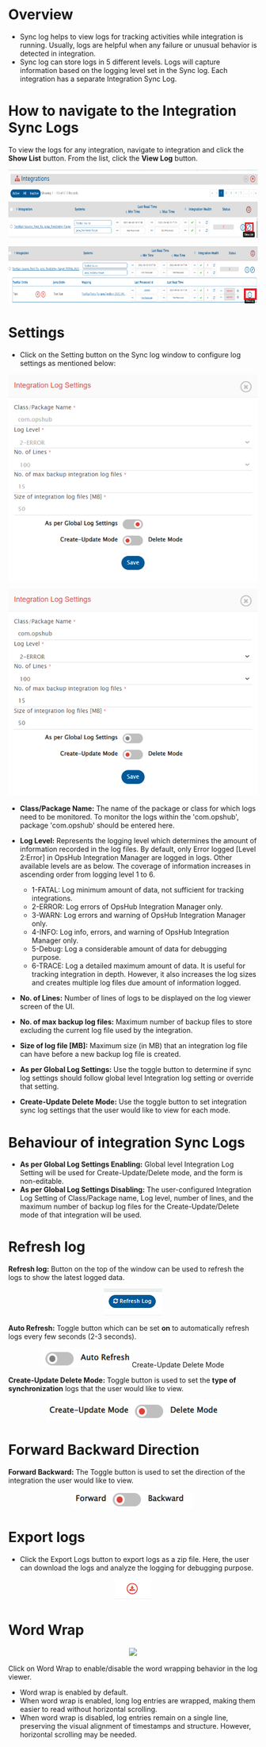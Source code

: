 # Overview

- Sync log helps to view logs for tracking activities while integration is running. Usually, logs are helpful when any failure or unusual behavior is detected in integration.
- Sync log can store logs in 5 different levels. Logs will capture information based on the logging level set in the Sync log. Each integration has a separate Integration Sync Log.

# How to navigate to the Integration Sync Logs

To view the logs for any integration, navigate to integration and click the **Show List** button. From the list, click the **View Log** button.  
<p align="center">
  <img src="../../assets/Synclog1.png"/>
</p>

<p align="center">
  <img src="../../assets/Synclog1a.png"/>
</p>

# Settings

- Click on the Setting button on the Sync log window to configure log settings as mentioned below:  
 <p align="center">
  <img src="../../assets/Synclog10.png"/>
</p>

<p align="center">
  <img src="../../assets/Synclog11.png"/>
</p>


- **Class/Package Name:** The name of the package or class for which logs need to be monitored. To monitor the logs within the 'com.opshub', package 'com.opshub' should be entered here.

- **Log Level:** Represents the logging level which determines the amount of information recorded in the log files. By default, only Error logged [Level 2:Error] in OpsHub Integration Manager are logged in logs. Other available levels are as below. The coverage of information increases in ascending order from logging level 1 to 6.
  - 1-FATAL: Log minimum amount of data, not sufficient for tracking integrations.
  - 2-ERROR: Log errors of OpsHub Integration Manager only.
  - 3-WARN: Log errors and warning of OpsHub Integration Manager only.
  - 4-INFO: Log info, errors, and warning of OpsHub Integration Manager only.
  - 5-Debug: Log a considerable amount of data for debugging purpose.
  - 6-TRACE: Log a detailed maximum amount of data. It is useful for tracking integration in depth. However, it also increases the log sizes and creates multiple log files due amount of information logged.

- **No. of Lines:** Number of lines of logs to be displayed on the log viewer screen of the UI.

- **No. of max backup log files:** Maximum number of backup files to store excluding the current log file used by the integration.

- **Size of log file [MB]:** Maximum size (in MB) that an integration log file can have before a new backup log file is created.

- **As per Global Log Settings:** Use the toggle button to determine if sync log settings should follow global level Integration log setting or override that setting.

- **Create-Update Delete Mode:** Use the toggle button to set integration sync log settings that the user would like to view for each mode.

# Behaviour of integration Sync Logs

- **As per Global Log Settings Enabling:** Global level Integration Log Setting will be used for Create-Update/Delete mode, and the form is non-editable.
- **As per Global Log Settings Disabling:** The user-configured Integration Log Setting of Class/Package name, Log level, number of lines, and the maximum number of backup log files for the Create-Update/Delete mode of that integration will be used.

# Refresh log

**Refresh log:** Button on the top of the window can be used to refresh the logs to show the latest logged data.  
<p align="center">
  <img src="../../assets/Synclog3.png"/>
</p>

**Auto Refresh:** Toggle button which can be set **on** to automatically refresh logs every few seconds (2-3 seconds).  
<p align="center">
  <img src="../../assets/Synclog4.png" alt="Synclog4/>
</p>


# Create-Update Delete Mode

**Create-Update Delete Mode:** Toggle button is used to set the **type of synchronization** logs that the user would like to view.  
<p align="center">
  <img src="../../assets/Synclog5.png"/>
</p>


# Forward Backward Direction

**Forward Backward:** The Toggle button is used to set the direction of the integration the user would like to view.  
<p align="center">
  <img src="../../assets/Synclog6.png"/>
</p>


# Export logs

- Click the Export Logs button to export logs as a zip file. Here, the user can download the logs and analyze the logging for debugging purpose.  
<p align="center">
  <img src="../../assets/Synclog7.png"/>
</p>


# Word Wrap
<p align="center">
  <img src="../../assets/Systemlog-wordwrap" />
</p>


Click on Word Wrap to enable/disable the word wrapping behavior in the log viewer.

- Word wrap is enabled by default.
- When word wrap is enabled, long log entries are wrapped, making them easier to read without horizontal scrolling.
- When word wrap is disabled, log entries remain on a single line, preserving the visual alignment of timestamps and structure. However, horizontal scrolling may be needed.

